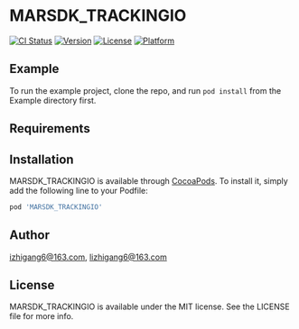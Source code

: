 # MARSDK_TRACKINGIO

[![CI Status](https://img.shields.io/travis/izhigang6@163.com/MARSDK_TRACKINGIO.svg?style=flat)](https://travis-ci.org/izhigang6@163.com/MARSDK_TRACKINGIO)
[![Version](https://img.shields.io/cocoapods/v/MARSDK_TRACKINGIO.svg?style=flat)](https://cocoapods.org/pods/MARSDK_TRACKINGIO)
[![License](https://img.shields.io/cocoapods/l/MARSDK_TRACKINGIO.svg?style=flat)](https://cocoapods.org/pods/MARSDK_TRACKINGIO)
[![Platform](https://img.shields.io/cocoapods/p/MARSDK_TRACKINGIO.svg?style=flat)](https://cocoapods.org/pods/MARSDK_TRACKINGIO)

## Example

To run the example project, clone the repo, and run `pod install` from the Example directory first.

## Requirements

## Installation

MARSDK_TRACKINGIO is available through [CocoaPods](https://cocoapods.org). To install
it, simply add the following line to your Podfile:

```ruby
pod 'MARSDK_TRACKINGIO'
```

## Author

izhigang6@163.com, lizhigang6@163.com

## License

MARSDK_TRACKINGIO is available under the MIT license. See the LICENSE file for more info.
